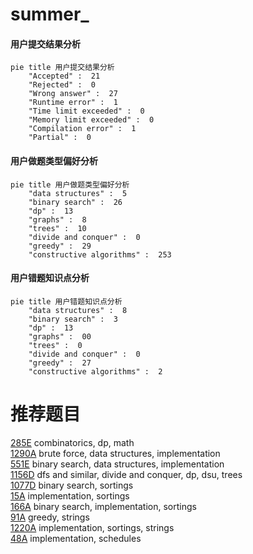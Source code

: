 # summer_

<!-- tabs:start -->



#### **用户提交结果分析**

```mermaid
pie title 用户提交结果分析
    "Accepted" :  21
    "Rejected" :  0
    "Wrong answer" :  27
    "Runtime error" :  1
    "Time limit exceeded" :  0
    "Memory limit exceeded" :  0
    "Compilation error" :  1
    "Partial" :  0
```

#### **用户做题类型偏好分析**

```mermaid
pie title 用户做题类型偏好分析
    "data structures" :  5
    "binary search" :  26
    "dp" :  13
    "graphs" :  8
    "trees" :  10
    "divide and conquer" :  0
    "greedy" :  29
    "constructive algorithms" :  253
```
#### **用户错题知识点分析**

```mermaid
pie title 用户错题知识点分析
    "data structures" :  8
    "binary search" :  3
    "dp" :  13
    "graphs" :  00
    "trees" :  0
    "divide and conquer" :  0
    "greedy" :  27
    "constructive algorithms" :  2
```



<!-- tabs:end -->
# 推荐题目
[285E](https://codeforces.com/contest/285/problem/E)		combinatorics,
                        dp,
                        math		  
[1290A](https://codeforces.com/contest/1290/problem/A)		brute force,
                        data structures,
                        implementation		  
[551E](https://codeforces.com/contest/551/problem/E)		binary search,
                        data structures,
                        implementation		  
[1156D](https://codeforces.com/contest/1156/problem/D)		dfs and similar,
                        divide and conquer,
                        dp,
                        dsu,
                        trees		  
[1077D](https://codeforces.com/contest/1077/problem/D)		binary search,
                        sortings		  
[15A](https://codeforces.com/contest/15/problem/A)		implementation,
                        sortings		  
[166A](https://codeforces.com/contest/166/problem/A)		binary search,
                        implementation,
                        sortings		  
[91A](https://codeforces.com/contest/91/problem/A)		greedy,
                        strings		  
[1220A](https://codeforces.com/contest/1220/problem/A)		implementation,
                        sortings,
                        strings		  
[48A](https://codeforces.com/contest/48/problem/A)		implementation,
                        schedules		  

